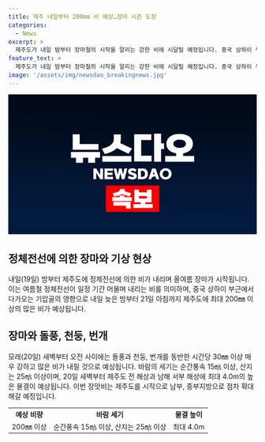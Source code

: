 ```yaml
---
title: 제주 내일부터 200mm 비 예상…장마 시즌 도장
categories:
  - News
excerpt: >
  제주도가 내일 밤부터 장마철의 시작을 알리는 강한 비에 시달릴 예정입니다. 중국 상하이 부근에서 올라오는 기압골의 영향으로, 내일 밤부터 21일 아침까지 제주도에는 최대 200mm 이상의 많은 비가 예상됩니다. 모레인 20일에는 돌풍, 천둥, 번개를 동반한 시간당 30mm 이상의 강한 비가 예상되며, 바람과 물결 또한 강해질 것으로 보입니다. 이번 장맛비는 제주도를 시작으로 남부와 중부지방으로 확대될 전망입니다.
feature_text: >
  제주도가 내일 밤부터 장마철의 시작을 알리는 강한 비에 시달릴 예정입니다. 중국 상하이 부근에서 올라오는 기압골의 영향으로, 내일 밤부터 21일 아침까지 제주도에는 최대 200mm 이상의 많은 비가 예상됩니다. 모레인 20일에는 돌풍, 천둥, 번개를 동반한 시간당 30mm 이상의 강한 비가 예상되며, 바람과 물결 또한 강해질 것으로 보입니다. 이번 장맛비는 제주도를 시작으로 남부와 중부지방으로 확대될 전망입니다.
image: '/assets/img/newsdao_breakingnews.jpg'
---
```


<p><img src="/assets/img/newsdao_breakingnews.jpg" alt="firstkoreanews 속보" /></p>

<h2 data-ke-size="size26">정체전선에 의한 장마와 기상 현상</h2>

<p data-ke-size="size16">내일(19일) 밤부터 제주도에 정체전선에 의한 비가 내리며 올여름 장마가 시작됩니다. 이는 여름철 정체전선이 일정 기간 머물며 내리는 비를 의미하며, 중국 상하이 부근에서 다가오는 기압골의 영향으로 내일 늦은 밤부터 21일 아침까지 제주도에 최대 200㎜ 이상의 많은 비가 예상됩니다.</p>

<h2 data-ke-size="size26">장마와 돌풍, 천둥, 번개</h2>

<p data-ke-size="size16">모레(20일) 새벽부터 오전 사이에는 돌풍과 천둥, 번개를 동반한 시간당 30㎜ 이상 매우 강하고 많은 비가 내릴 것으로 예상됩니다. 바람의 세기는 순간풍속 15㎧ 이상, 산지는 25㎧ 이상이며, 20일 새벽부터 제주도 전 해상과 남해 서부 해상에 최대 4.0m의 높은 물결이 예상됩니다. 이번 장맛비는 제주도를 시작으로 남부, 중부지방으로 점차 확대해갈 예정입니다.</p>

<table>
    <tr>
        <td style="text-align: center; height: 17px;"><b>예상 비량</b></td>
        <td style="text-align: center; height: 17px;"><b>바람 세기</b></td>
        <td style="text-align: center; height: 17px;"><b>물결 높이</b></td>
    </tr>
    <tr>
        <td style="text-align: center; height: 17px;">200㎜ 이상</td>
        <td style="text-align: center; height: 17px;">순간풍속 15㎧ 이상, 산지는 25㎧ 이상</td>
        <td style="text-align: center; height: 17px;">최대 4.0m</td>
    </tr>
</table>

